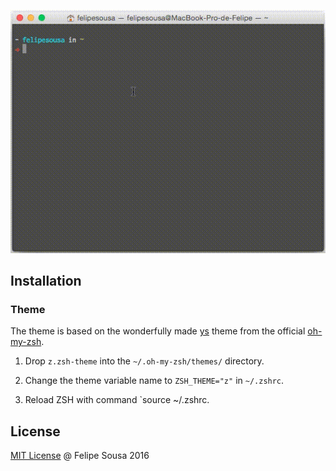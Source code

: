 ![exampler](z-theme.gif)
## Installation

### Theme
  The theme is based on the wonderfully made [ys](https://github.com/robbyrussell/oh-my-zsh/blob/master/themes/ys.zsh-theme) theme from the official [oh-my-zsh](https://github.com/robbyrussell/oh-my-zsh).

  1. Drop `z.zsh-theme` into the `~/.oh-my-zsh/themes/` directory.

  2. Change the theme variable name to `ZSH_THEME="z"` in `~/.zshrc`.

  3. Reload ZSH with command `source ~/.zshrc.

## License
[MIT License](https://github.com/felipesousa/Z-theme-zsh/blob/master/LICENSE) @ Felipe Sousa 2016
